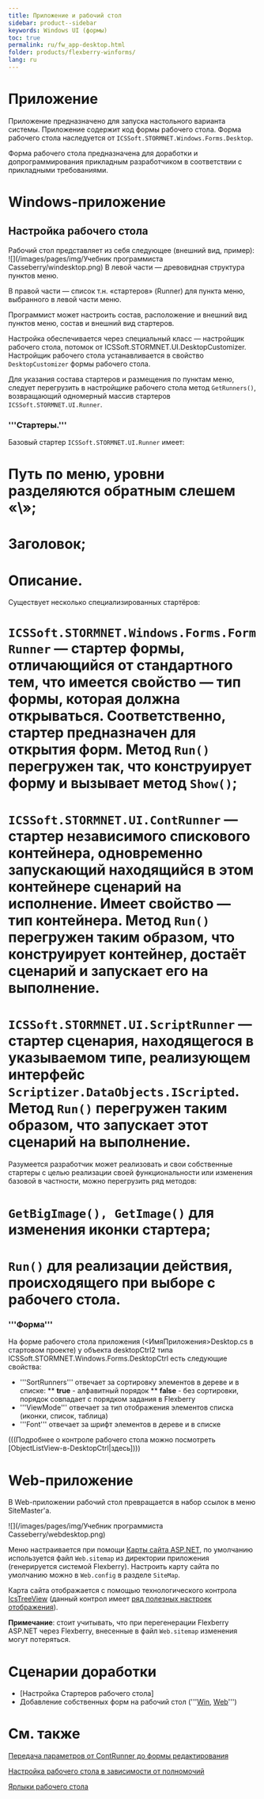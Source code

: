 ```yaml
---
title: Приложение и рабочий стол
sidebar: product--sidebar
keywords: Windows UI (формы)
toc: true
permalink: ru/fw_app-desktop.html
folder: products/flexberry-winforms/
lang: ru
---
```

# Приложение
Приложение предназначено для запуска настольного варианта системы. Приложение содержит код формы рабочего стола. Форма рабочего стола наследуется от `ICSSoft.STORMNET.Windows.Forms.Desktop`.


Форма рабочего стола предназначена для доработки  и допрограммирования прикладным разработчиком в соответствии с прикладными требованиями.

# Windows-приложение
## Настройка рабочего стола
Рабочий стол представляет из себя следующее (внешний вид, пример):
![](/images/pages/img/Учебник программиста Casseberry/windesktop.png)
В левой части — древовидная структура пунктов меню.

В правой части — список т.н. «стартеров» (Runner) для пункта меню, выбранного в левой части меню.

Программист может настроить состав, расположение и внешний вид пунктов меню, состав и внешний вид стартеров.

Настройка обеспечивается через специальный класс — настройщик рабочего стола, потомок от ICSSoft.STORMNET.UI.DesktopCustomizer. Настройщик рабочего стола устанавливается в свойство `DesktopCustomizer` формы рабочего стола.

Для указания состава стартеров и размещения по пунктам меню, следует перегрузить в настройщике рабочего стола метод `GetRunners()`, возвращающий одномерный массив стартеров `ICSSoft.STORMNET.UI.Runner`.


### '''Стартеры.'''
Базовый стартер `ICSSoft.STORMNET.UI.Runner` имеет: 
# Путь по меню, уровни разделяются обратным слешем «\»;
# Заголовок;
# Описание.

Существует несколько специализированных стартёров:
# `ICSSoft.STORMNET.Windows.Forms.FormRunner` — стартер формы, отличающийся от стандартного тем, что имеется свойство — тип формы, которая должна открываться. Соответственно, стартер предназначен для открытия форм. Метод `Run()` перегружен так, что конструирует форму и вызывает метод `Show()`;
# `ICSSoft.STORMNET.UI.ContRunner` — стартер независимого спискового контейнера, одновременно запускающий находящийся в этом контейнере сценарий на исполнение. Имеет свойство — тип контейнера. Метод `Run()` перегружен таким образом, что конструирует контейнер, достаёт сценарий и запускает его на выполнение.
# `ICSSoft.STORMNET.UI.ScriptRunner` — стартер сценария, находящегося в указываемом типе, реализующем интерфейс `Scriptizer.DataObjects.IScripted`. Метод `Run()` перегружен таким образом, что запускает этот сценарий на выполнение.

Разумеется разработчик может реализовать и свои собственные стартеры с целью реализации своей функциональности или изменения базовой в частности, можно перегрузить ряд методов:
# `GetBigImage(), GetImage()` для изменения иконки стартера;
# `Run()` для реализации действия, происходящего при выборе с рабочего стола.


### '''Форма'''
На форме рабочего стола приложения (<ИмяПриложения>Desktop.cs в стартовом проекте) у объекта desktopCtrl2 типа ICSSoft.STORMNET.Windows.Forms.DesktopCtrl есть следующие свойства:
* '''SortRunners''' отвечает за сортировку элементов в дереве и в списке:
**	__true__ - алфавитный порядок
**	__false__ - без сортировки, порядок совпадает с порядком задания в Flexberry
* '''ViewMode''' отвечает за тип отображения элементов списка (иконки, список, таблица)
* '''Font''' отвечает за шрифт элементов в дереве и в списке

(((<msg type=note>Подробнее о контроле рабочего стола можно посмотреть [ObjectListView-в-DesktopCtrl|здесь]</msg>)))


# Web-приложение
В Web-приложении рабочий стол превращается в набор ссылок в меню SiteMaster'a.

![](/images/pages/img/Учебник программиста Casseberry/webdesktop.png)

Меню настраивается при помощи [Карты сайта ASP.NET](http://msdn.microsoft.com/ru-ru/library/yy2ykkab%28v=vs.100%29.aspx), по умолчанию используется файл `Web.sitemap` из директории приложения (генерируется системой Flexberry). Настроить карту сайта по умолчанию можно в `Web.config` в разделе `SiteMap`. 

Карта сайта отображается с помощью технологического контрола [IcsTreeView](fa_ics-treeview.html) (данный контрол имеет [ряд полезных настроек отображения](fa_ics-treeview.html)).

__Примечание__: стоит учитывать, что при перегенерации Flexberry ASP.NET через Flexberry, внесенные в файл `Web.sitemap` изменения могут потеряться.

# Сценарии доработки

* [Настройка Стартеров рабочего стола]
* Добавление собственных форм на рабочий стол ('''[Win](add-form-to-win-desktop.html), [Web](fa_add-page-web-desktop.html)''')
# См. также
[Передача параметров от ContRunner до формы редактирования](parameters-from-cont-runner-to-edit-form.html)

[Настройка рабочего стола в зависимости от полномочий](прикладные-системы_Настроика-рабочего-стола-в-зависимости-от-полномочии.html)

[Ярлыки рабочего стола](Ярлыки-рабочего-стола.html)




